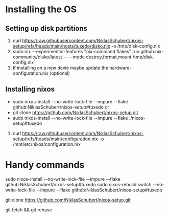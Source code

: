 # Installing the OS

## Setting up disk partitions

1. curl https://raw.githubusercontent.com/NiklasSchubert/nixos-setup/refs/heads/main/hosts/tuxedo/disko.nix -o /tmp/disk-config.nix
1. sudo nix --experimental-features "nix-command flakes" run github:nix-community/disko/latest -- --mode destroy,format,mount /tmp/disk-config.nix
1. If installing on a new devie maybe update the hardware-configuration.nix (optional)

## Installing nixos

- sudo nixos-install --no-write-lock-file --impure --flake github:NiklasSchubert/nixos-setup#tuxedo
  or
- git clone https://github.com/NiklasSchubert/nixos-setup.git
- sudo nixos-install --no-write-lock-file --impure --flake ./nixos-setup#tuxedo

1. curl https://raw.githubusercontent.com/NiklasSchubert/nixos-setup/refs/heads/main/configuration.nix -o /mnt/etc/nixos/configuration.nix

# Handy commands

sudo nixos-install --no-write-lock-file --impure --flake github:NiklasSchubert/nixos-setup#tuxedo
sudo nixos-rebuild switch --no-write-lock-file --impure --flake github:NiklasSchubert/nixos-setup#tuxedo

git clone https://github.com/NiklasSchubert/nixos-setup.git

git fetch && git rebase
